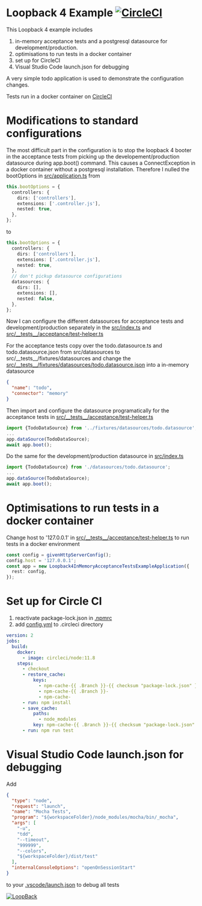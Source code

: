 # Loopback 4 Example [![CircleCI](https://circleci.com/gh/mathiasarens/loopback4-acceptance-tests-with-in-memory-sql-database-docker-example.svg?style=svg)](https://circleci.com/gh/mathiasarens/loopback4-acceptance-tests-with-in-memory-sql-database-docker-example)

This Loopback 4 example includes

1. in-memory acceptance tests and a postgresql datasource for development/production.
2. optimisations to run tests in a docker container
3. set up for CircleCI
4. Visual Studio Code launch.json for debugging

A very simple todo application is used to demonstrate the configuration changes.

Tests run in a docker container on [CircleCI](https://circleci.com/gh/mathiasarens/loopback4-acceptance-tests-with-in-memory-sql-database-docker-example)

# Modifications to standard configurations

The most difficult part in the configuration is to stop the loopback 4 booter in the acceptance tests from picking up the developement/production datasource during app.boot() command. This causes a ConnectException in a docker container without a postgresql installation.
Therefore I nulled the bootOptions in [src/application.ts](https://github.com/mathiasarens/loopback4-acceptance-tests-with-in-memory-sql-database-docker-example/blob/master/src/application.ts) from

```typescript
this.bootOptions = {
  controllers: {
    dirs: ['controllers'],
    extensions: ['.controller.js'],
    nested: true,
  },
};
```

to

```typescript
this.bootOptions = {
  controllers: {
    dirs: ['controllers'],
    extensions: ['.controller.js'],
    nested: true,
  },
  // don't pickup datasource configurations
  datasources: {
    dirs: [],
    extensions: [],
    nested: false,
  },
};
```

Now I can configure the different datasources for acceptance tests and development/production separately in the [src/index.ts](https://github.com/mathiasarens/loopback4-acceptance-tests-with-in-memory-sql-database-docker-example/blob/master/src/index.ts) and [src/\_\_tests\_\_/acceptance/test-helper.ts](https://github.com/mathiasarens/loopback4-acceptance-tests-with-in-memory-sql-database-docker-example/blob/master/src/__tests__/acceptance/test-helper.ts)

For the acceptance tests copy over the todo.datasource.ts and todo.datasource.json from src/datasources to src/\_\_tests\_\_/fixtures/datasources and change the [src/\_\_tests\_\_/fixtures/datasources/todo.datasource.json](https://github.com/mathiasarens/loopback4-acceptance-tests-with-in-memory-sql-database-docker-example/blob/master/src/__tests__/fixtures/datasources/todo.datasource.json) into a in-memory datasource

```json
{
  "name": "todo",
  "connector": "memory"
}
```

Then import and configure the datasource programatically for the acceptance tests in [src/\_\_tests\_\_/acceptance/test-helper.ts](https://github.com/mathiasarens/loopback4-acceptance-tests-with-in-memory-sql-database-docker-example/blob/master/src/__tests__/acceptance/test-helper.ts)

```typescript
import {TodoDataSource} from '../fixtures/datasources/todo.datasource';
...
app.dataSource(TodoDataSource);
await app.boot();
```

Do the same for the development/production datasource in [src/index.ts](https://github.com/mathiasarens/loopback4-acceptance-tests-with-in-memory-sql-database-docker-example/blob/master/src/index.ts)

```typescript
import {TodoDataSource} from './datasources/todo.datasource';
...
app.dataSource(TodoDataSource);
await app.boot();
```

# Optimisations to run tests in a docker container

Change host to '127.0.0.1' in
[src/\_\_tests\_\_/acceptance/test-helper.ts](https://github.com/mathiasarens/loopback4-acceptance-tests-with-in-memory-sql-database-docker-example/blob/master/src/__tests__/acceptance/test-helper.ts) to run tests in a docker environment

```typescript
const config = givenHttpServerConfig();
config.host = '127.0.0.1';
const app = new Loopback4InMemoryAcceptanceTestsExampleApplication({
  rest: config,
});
```

# Set up for Circle CI

1. reactivate package-lock.json in [.npmrc](https://github.com/mathiasarens/loopback4-acceptance-tests-with-in-memory-sql-database-docker-example/blob/master/.npmrc)
2. add [config.yml](https://github.com/mathiasarens/loopback4-acceptance-tests-with-in-memory-sql-database-docker-example/blob/master/.circleci/config.yml) to .circleci directory

```yaml
version: 2
jobs:
  build:
    docker:
      - image: circleci/node:11.8
    steps:
      - checkout
      - restore_cache:
          keys:
            - npm-cache-{{ .Branch }}-{{ checksum "package-lock.json" }}
            - npm-cache-{{ .Branch }}-
            - npm-cache-
      - run: npm install
      - save_cache:
          paths:
            - node_modules
          key: npm-cache-{{ .Branch }}-{{ checksum "package-lock.json" }}
      - run: npm run test
```

# Visual Studio Code launch.json for debugging

Add

```json
{
  "type": "node",
  "request": "launch",
  "name": "Mocha Tests",
  "program": "${workspaceFolder}/node_modules/mocha/bin/_mocha",
  "args": [
    "-u",
    "tdd",
    "--timeout",
    "999999",
    "--colors",
    "${workspaceFolder}/dist/test"
  ],
  "internalConsoleOptions": "openOnSessionStart"
}
```

to your [.vscode/launch.json](https://github.com/mathiasarens/loopback4-acceptance-tests-with-in-memory-sql-database-docker-example/blob/master/.vscode/launch.json) to debug all tests

[![LoopBack](<https://github.com/strongloop/loopback-next/raw/master/docs/site/imgs/branding/Powered-by-LoopBack-Badge-(blue)-@2x.png>)](http://loopback.io/)
